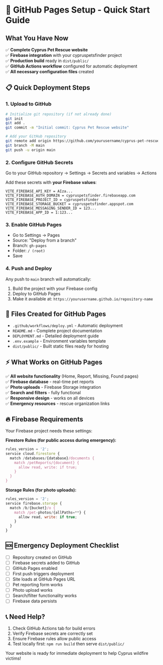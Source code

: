 # 🚀 GitHub Pages Setup - Quick Start Guide

## What You Have Now

✅ **Complete Cyprus Pet Rescue website**  
✅ **Firebase integration** with your cypruspetsfinder project  
✅ **Production build** ready in `dist/public/`  
✅ **GitHub Actions workflow** configured for automatic deployment  
✅ **All necessary configuration files** created  

## 📋 Quick Deployment Steps

### 1. Upload to GitHub
```bash
# Initialize git repository (if not already done)
git init
git add .
git commit -m "Initial commit: Cyprus Pet Rescue website"

# Add your GitHub repository
git remote add origin https://github.com/yourusername/cyprus-pet-rescue.git
git branch -M main
git push -u origin main
```

### 2. Configure GitHub Secrets
Go to your GitHub repository → Settings → Secrets and variables → Actions

Add these secrets with **your Firebase values**:
```
VITE_FIREBASE_API_KEY = AIza...
VITE_FIREBASE_AUTH_DOMAIN = cypruspetsfinder.firebaseapp.com
VITE_FIREBASE_PROJECT_ID = cypruspetsfinder
VITE_FIREBASE_STORAGE_BUCKET = cypruspetsfinder.appspot.com
VITE_FIREBASE_MESSAGING_SENDER_ID = 123...
VITE_FIREBASE_APP_ID = 1:123...
```

### 3. Enable GitHub Pages
- Go to Settings → Pages
- Source: "Deploy from a branch"
- Branch: `gh-pages`
- Folder: `/ (root)`
- Save

### 4. Push and Deploy
Any push to `main` branch will automatically:
1. Build the project with your Firebase config
2. Deploy to GitHub Pages
3. Make it available at: `https://yourusername.github.io/repository-name`

## 📁 Files Created for GitHub Pages

- `.github/workflows/deploy.yml` - Automatic deployment
- `README.md` - Complete project documentation  
- `DEPLOYMENT.md` - Detailed deployment guide
- `.env.example` - Environment variables template
- `dist/public/` - Built static files ready for hosting

## ⚡ What Works on GitHub Pages

✅ **All website functionality** (Home, Report, Missing, Found pages)  
✅ **Firebase database** - real-time pet reports  
✅ **Photo uploads** - Firebase Storage integration  
✅ **Search and filters** - fully functional  
✅ **Responsive design** - works on all devices  
✅ **Emergency resources** - rescue organization links  

## 🔥 Firebase Requirements

Your Firebase project needs these settings:

**Firestore Rules (for public access during emergency):**
```javascript
rules_version = '2';
service cloud.firestore {
  match /databases/{database}/documents {
    match /petReports/{document} {
      allow read, write: if true;
    }
  }
}
```

**Storage Rules (for photo uploads):**
```javascript
rules_version = '2';
service firebase.storage {
  match /b/{bucket}/o {
    match /pet-photos/{allPaths=**} {
      allow read, write: if true;
    }
  }
}
```

## 🆘 Emergency Deployment Checklist

- [ ] Repository created on GitHub
- [ ] Firebase secrets added to GitHub
- [ ] GitHub Pages enabled
- [ ] First push triggers deployment
- [ ] Site loads at GitHub Pages URL
- [ ] Pet reporting form works
- [ ] Photo upload works
- [ ] Search/filter functionality works
- [ ] Firebase data persists

## 📞 Need Help?

1. Check GitHub Actions tab for build errors
2. Verify Firebase secrets are correctly set
3. Ensure Firebase rules allow public access
4. Test locally first: `npm run build` then serve `dist/public/`

Your website is ready for immediate deployment to help Cyprus wildfire victims!